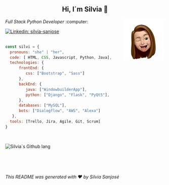 <h2 align='center'> Hi, I´m Silvia 👋 </h2>
<img align='right'src="icons/silvi.webp"  width="130px"/>

<p><em>Full Stack Python Developer</em>  :computer:</p>


[![Linkedin: silvia-sanjose](https://img.shields.io/badge/-silviasanjose-blue?style=flat-square&logo=Linkedin&logoColor=white&link=https://www.linkedin.com/in/silvia-sanjose/)](https://www.linkedin.com/in/silvia-sanjose)
</br>
</br>

```javascript
const silvi = {
  pronouns: "she" | "her",
  code: [ HTML, CSS, Javascript, Python, Java],
  technologies: {
      frontEnd: {
         css: ["Bootstrap", "Sass"]
      },
      backEnd: {
         java: ["WindowbuilderApp"],
         python: ["Django", "Flask", "PyQt5"],
      },
      databases: ["MySQL"],
      bots: ["Dialogflow", "AWS", "Alexa"]
   },
  tools: [Trello, Jira, Agile, Git, Scrum]
}
```
</br>

![Silvia´s Github lang](https://github-readme-stats.vercel.app/api/top-langs/?username=SilviaSanjose&theme=dracula&layout=compact)

</br></br></br>

<em>This README was generated with ❤️ by Silvia Sanjosé</em>
<!--
 <a href="https://www.linkedin.com/in/silvia-sanjose" target="blank"><img align="left" src="icons/Linkedin.png" alt="SilviaSanjose Linkedin" width="22px" /></a>

![](https://raw.githubusercontent.com/SilviaSanjose/github-stats-transparent/output/generated/languages.svg)

challenge: "I'm working towards being able to run a marathon.", 
challenge: "I am doing the #100DaysOfCode challenge focused on react and typescript"
technologies >> frontEnd >>  js: ["React", "Angular"],

---  para linea entera
-->


